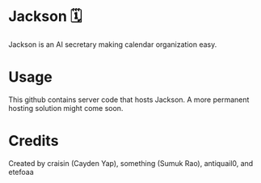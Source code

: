 # Jackson 🗓️

Jackson is an AI secretary making calendar organization easy.

# Usage

This github contains server code that hosts Jackson. A more permanent hosting solution might come soon.

# Credits

Created by craisin (Cayden Yap), something (Sumuk Rao), antiquail0, and etefoaa

